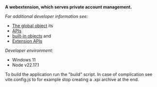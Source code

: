 **A webextension, which serves private account management.**

_For additional developer information see:_

- [The global object](https://developer.mozilla.org/en-US/docs/Glossary/Global_object) its
- [APIs](https://developer.mozilla.org/en-US/docs/Web/API)
- [built-in objects](https://developer.mozilla.org/en-US/docs/Web/JavaScript/Reference) and
- [Extension APIs](https://developer.mozilla.org/en-US/docs/Mozilla/Add-ons/WebExtensions/API)

_Developer environment:_

- Windows 11
- Node v22.17.1

To build the application run the "build" script.
In case of complication see vite.config.js to
for example stop creating a .xpi archive at the end.